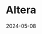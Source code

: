 ---  
layout: startup_page  
title: "Altera"  
id: "altera.al"  
permalink: "/alteraaltera.al05082024/"  
website: "https://altera.al/"  
funding_round: "Seed"  
funding_amount: "$9M"  
investors: "First Spark Ventures, Patron"  
about: "Altera develops AI agents with social-emotional intelligence that can interact with and make their own decisions within video games. Their first product is an AI agent for Minecraft designed to act as a companion for players, offering a more engaging and interactive gaming experience. The company plans to expand to other games and digital experiences."  
markets: "AI, Gaming, Software Development"  
hq: "San Francisco, California, United States"  
founded_year: "2023"  
linkedin: "https://www.linkedin.com/company/stealth-al"  
twitter: "https://twitter.com/Altera_AL"  
instagram: ""  
facebook: ""  
crunchbase: "https://www.crunchbase.com/organization/altera-1a59"  
pitchbook: ""  

date_display: "08-May-2024"  
date: "2024-05-08"

# SEO Optimization  
meta_title: "Altera - Seed Funding ($9M)"  
meta_description: "Altera, Altera develops AI agents with social-emotional intelligence that can interact with and make their own decisions within video games. Their first produ..."  
meta_keywords: "Altera, AI, Gaming, Software Development, Seed funding"  
canonical_url: "https://startup.projectstartups.com/alteraaltera.al05082024/"  
---